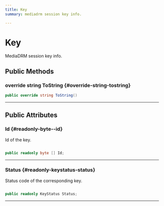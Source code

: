 ```yaml
---
title: Key
summary: mediadrm session key info. 

---
```


# Key




MediaDRM session key info.   





## Public Methods

### override string ToString {#override-string-tostring}

```csharp
public override string ToString()
```






-----------

## Public Attributes

### Id {#readonly-byte--id}

Id of the key. 

```csharp

public readonly byte [] Id;

```






-----------

### Status {#readonly-keystatus-status}

Status code of the corresponding key. 

```csharp

public readonly KeyStatus Status;

```






-----------

